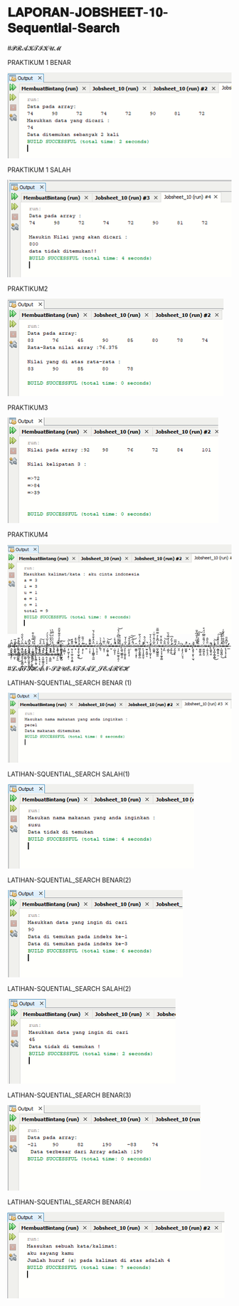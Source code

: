 
# 𝐋𝐀𝐏𝐎𝐑𝐀𝐍-𝐉𝐎𝐁𝐒𝐇𝐄𝐄𝐓-𝟏𝟎-𝐒𝐞𝐪𝐮𝐞𝐧𝐭𝐢𝐚𝐥-𝐒𝐞𝐚𝐫𝐜𝐡



#𝓟𝓡𝓐𝓚𝓣𝓘𝓚𝓤𝓜


PRAKTIKUM 1 BENAR



![Alt Text](https://github.com/rendiwibawa/LAPORAN-JOBSHEET-10-Sequential-Search/blob/master/tugas%20praktikum%201%20benar.PNG)




PRAKTIKUM 1 SALAH 





![Alt Text](https://github.com/rendiwibawa/LAPORAN-JOBSHEET-10-Sequential-Search/blob/master/tugas%20praktikum%201%20salah.PNG)







PRAKTIKUM2





![Alt Text](https://github.com/rendiwibawa/LAPORAN-JOBSHEET-10-Sequential-Search/blob/master/tugas%20praktikum%202%20benar.PNG)


PRAKTIKUM3





![Alt Text](https://github.com/rendiwibawa/LAPORAN-JOBSHEET-10-Sequential-Search/blob/master/tugas%20praktikum%203%20benar.PNG)




PRAKTIKUM4






![Alt Text](https://github.com/rendiwibawa/LAPORAN-JOBSHEET-10-Sequential-Search/blob/master/tugas%20praktikum%204%20benar.PNG)





#̵̭̬̫̹̬͙͆̆̓ͅ=̶̛̰͉͇̙̌̄̒̅≠̦̫͙͇̳͇͋̃̽͊=̵̢̨͖̮̥͆̀̈́̀̌͋ͅ=̴͔̦̼̤͍͌̀͘=̷̛̬̘̯̜̑̏͆̽=̷̦̦͚̠̪̝͉̪̭͛͒̿̔̑̇͊͘=̵̳̉͛͛͂͋=̴̡̝̦̮̋̉̆͠=̴̢̋̀̀=̷̡̥͕̺̭̓̊̔̅́̓̈́͘̕=̷̭̟͖͗̀̈̽̃͑̏̈̾̀=̴͎́̊̈́͑̈́̿̇̀=̴̧̮̜͕͉͉̌̃̚͠=̷̪̳̮̮̙̻͚̞̺̀͐̀͒͛̐͌͒͂̎=̴̡̺̻͕̀=̵̧̛̹͖͔̣͙̙̣̓̍̋͘͝=̵̫͎͕̣͖̦͕̱͙͚̆̄͊̔=̶͓̍͋̆͒̚̚=̶̡̡͍̖͖̙̼̽̈̊̏͌̍̕͜=̶̧̡̩͊̇̈́͂̃ͅ=̵͍̏̕=̶̜̜͓͌͌̐̕ͅ=̵̨͎͎̻͇̹͈͖̅̔̂͛̐̆̀́̌=̷̨̠̯̜̠̊͑≠͍̖͆̉̔̀=̴̬̟̩̈̏̅̇̀=̴̗͚͈̣̝͚̈̑̓͝=̶̬̀̔̕=̶̦̺̝̞̩̎̇̉̽̇͘̚̚=̵̩̩̙̰̤͖̯̜͍͕̎̌̅͋̏͆̑̈́͒͝≠̧̺͉̺͇͎̫̃͒̌͑͐͐=̴̡͙̩̤͚͎̥̭̽̅͗̒̌=̵͕̫͎̥̖͓̋̊͂̀̄̕͝͠=̴̣̇̈́͂͘̚͝=̵͚̪̜̦͙͓̑ͅ=̵̳̮͓̲̥̳̖̲̾̑̓̈́̀͂=̶̙͉͎̟̱̭̯͔̓̄̕̚=̷̫̱͕̱͖̗͔̀̈́̈́̂̚≠̨̢͎͖͙̣͙̓̈́̔͛̓̄=̷̰͚̭̤̌̅̓͂̾̉̅͑=̷̪̟̺͇͚̼̍̾͆͊̀͒̿̿̎=̶̢̹̝͙̗̰̱̹͇͛̊̅̽͐̆=̷̡̪͂͋̇͝=̷̹̻͓̤̽̋̾́̿̉̏=̴̡̛̲̗͈͑̓̏̒͆͘̕͜=̴̡̛̰͉͍̝̓̿̅=̴̬̯̑̔=̵̧͓̖̗̤̤͉͉́̕=̶̺͚͓̆́̚=̶͙̽≠̧͈̟̹̬̙̜̫͉̆̚=̶͔͗̾͆̈́͋͆͒͂̚=̴͖̠͇̖̱̼̏̀͊̂͑̿͆͠=̷̫̫͖̦̭̱̍̈́͌̄̿͆́̈́͒=̶̜͍̗̘̘̤̈̋̀̎̂≠̝͚͓͉͍͌≠̮̩̭̲͎͇̝̻̔͐̀̕͜͝=̴̰̻̞̭̹̯̽͒̎̎̎͗͠͝=̵̨̺͖̖̻̠̂͐̀̔̇͊̌̈͜=̶̢̧͎̘̦̗̟̃͆̄̑̃̇̈́͛͋͑=̶̛̲̀̑͆̄̆̎̕̕=̵̝̣͗̄̕=̵͈̞͑̈́̀̾̎͠=̶̻̱͇͑̿͜=̷̢̨͎̱͍̻͔̲̩͓̐̈̂=̷̳̲̦̣̭̐̓≠̛̻͓̫̮̫̟̬̱̥̎͋̾̽≠̡̡̧̠̦͚̞̻̲͉̎≠̨̢̳̦̯̬̐̃̓̽=̷̙͙̠͉̹̖̑͛͊̏̅̚=̵̟͖̹̳͈̫̣̹̯̊͊͛̕ͅ=̵̛̭͔͔̠̞̽̌͐̃̊̕͝=̶͎͚͖̇̒͒̚=̶̬̠͌̾̒̇̉=̶̜̠̼͑̐̾≠̰̱̇͐͐̉͊̐̍̚͠




#𝓛𝓐𝓣𝓘𝓗𝓐𝓝-𝓢𝓠𝓤𝓔𝓝𝓣𝓘𝓐𝓛_𝓢𝓔𝓐𝓡𝓒𝓗




LATIHAN-SQUENTIAL_SEARCH BENAR (1)






![Alt Text](https://github.com/rendiwibawa/LAPORAN-JOBSHEET-10-Sequential-Search/blob/master/latihan%201%20benar.PNG)






LATIHAN-SQUENTIAL_SEARCH SALAH(1)







![Alt Text](https://github.com/rendiwibawa/LAPORAN-JOBSHEET-10-Sequential-Search/blob/master/latihan%201%20salah.PNG)






LATIHAN-SQUENTIAL_SEARCH BENAR(2)






![Alt Text](https://github.com/rendiwibawa/LAPORAN-JOBSHEET-10-Sequential-Search/blob/master/latihan%202%20benar.PNG)





LATIHAN-SQUENTIAL_SEARCH SALAH(2)





![Alt Text](https://github.com/rendiwibawa/LAPORAN-JOBSHEET-10-Sequential-Search/blob/master/latihan%202%20salah.PNG)





LATIHAN-SQUENTIAL_SEARCH BENAR(3)





![Alt Text](https://github.com/rendiwibawa/LAPORAN-JOBSHEET-10-Sequential-Search/blob/master/latihan%203%20benar.PNG)





LATIHAN-SQUENTIAL_SEARCH BENAR(4)





![Alt Text](https://github.com/rendiwibawa/LAPORAN-JOBSHEET-10-Sequential-Search/blob/master/latihan%204%20benar.PNG)
